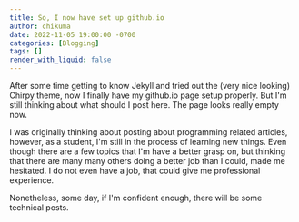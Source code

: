 ```yaml
---
title: So, I now have set up github.io
author: chikuma
date: 2022-11-05 19:00:00 -0700
categories: [Blogging]
tags: []
render_with_liquid: false
---
```


After some time getting to know Jekyll and tried out the (very nice looking)
Chirpy theme, now I finally have my github.io page setup properly. But I'm still
thinking about what should I post here. The page looks really empty now. 

I was originally thinking about posting about programming related articles,
however, as a student, I'm still in the process of learning new things. Even
though there are a few topics that I'm have a better grasp on, but thinking 
that there are many many others doing a better job than I could, made me
hesitated. I do not even have a job, that could give me professional experience.

Nonetheless, some day, if I'm confident enough, there will be some technical
posts.